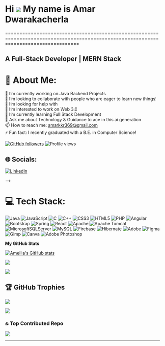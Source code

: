 # Hi ![](https://user-images.githubusercontent.com/18350557/176309783-0785949b-9127-417c-8b55-ab5a4333674e.gif) My name is Amar Dwarakacherla
======================================================================================================================================

## A Full-Stack Developer | MERN Stack

# 💫 About Me:
🔭 I’m currently working on Java Backend Projects<br>👯  I’m looking to collaborate with people who are eager to learn new things!<br>🤝 I’m looking for help with<br>🌱 I’m interested to work on Web 3.0<br>🌱 I’m currently learning Full Stack Development<br>💬 Ask me about Technology & Guidance to ace in this ai generation<br>📫 How to reach me: amarkkr369@gmail.com<br>⚡ Fun fact: I recently graduated with a B.E. in Computer Science!

[![GitHub followers](https://img.shields.io/github/followers/Ameilla?logo=github&style=for-the-badge&color=0891b2&labelColor=1c1917)](https://www.github.com/Ameilla)
![Profile views](https://komarev.com/ghpvc/?username=Ameilla&label=Profile%20views&color=0e75b6&style=flat)

<!-- [![](https://visitcount.itsvg.in/api?id=Ameilla&icon=2&color=3)](https://visitcount.itsvg.in) -->

## 🌐 Socials:
[![LinkedIn](https://img.shields.io/badge/LinkedIn-%230077B5.svg?logo=linkedin&logoColor=white)](https://www.linkedin.com/in/amar-dwarakacherla/) 

<!-- ### Languages:
<p align="left">
    <a href="https://reactjs.org/" target="_blank" rel="noreferrer">
        <img src="https://upload.wikimedia.org/wikipedia/commons/thumb/1/18/ISO_C%2B%2B_Logo.svg/800px-ISO_C%2B%2B_Logo.svg.png" alt="C++" width="35" height="40"/>
    </a>
    <a href="https://firebase.google.com/" target="_blank" rel="noreferrer">
        <img src="https://cdn4.iconfinder.com/data/icons/logos-and-brands/512/267_Python_logo-512.png" alt="Python" width="40" height="40"/>
    </a>
    <!-- Add other languages here --
</p>
### Frameworks and Tools:
<p align="left">
    <a href="https://reactjs.org/" target="_blank" rel="noreferrer">
        <img src="https://upload.wikimedia.org/wikipedia/commons/thumb/a/a7/React-icon.svg/2300px-React-icon.svg.png" alt="React" width="40" height="40"/>
    </a>
    <a href="https://firebase.google.com/" target="_blank" rel="noreferrer">
        <img src="https://www.tutorialsteacher.com/Content/images/home/mongodb.svg" alt="MongoDB" width="40" height="40"/>
    </a>
    <!-- Add other frameworks and tools here -->
</p> -->

# 💻 Tech Stack:
![Java](https://img.shields.io/badge/java-%23ED8B00.svg?style=flat&logo=openjdk&logoColor=white) ![JavaScript](https://img.shields.io/badge/javascript-%23323330.svg?style=flat&logo=javascript&logoColor=%23F7DF1E) ![C](https://img.shields.io/badge/c-%2300599C.svg?style=flat&logo=c&logoColor=white) ![C++](https://img.shields.io/badge/c++-%2300599C.svg?style=flat&logo=c%2B%2B&logoColor=white) ![CSS3](https://img.shields.io/badge/css3-%231572B6.svg?style=flat&logo=css3&logoColor=white) ![HTML5](https://img.shields.io/badge/html5-%23E34F26.svg?style=flat&logo=html5&logoColor=white) ![PHP](https://img.shields.io/badge/php-%23777BB4.svg?style=flat&logo=php&logoColor=white) ![Angular](https://img.shields.io/badge/angular-%23DD0031.svg?style=flat&logo=angular&logoColor=white) ![Bootstrap](https://img.shields.io/badge/bootstrap-%238511FA.svg?style=flat&logo=bootstrap&logoColor=white) ![Spring](https://img.shields.io/badge/spring-%236DB33F.svg?style=flat&logo=spring&logoColor=white) ![React](https://img.shields.io/badge/react-%2320232a.svg?style=flat&logo=react&logoColor=%2361DAFB) ![Apache](https://img.shields.io/badge/apache-%23D42029.svg?style=flat&logo=apache&logoColor=white) ![Apache Tomcat](https://img.shields.io/badge/apache%20tomcat-%23F8DC75.svg?style=flat&logo=apache-tomcat&logoColor=black) ![MicrosoftSQLServer](https://img.shields.io/badge/Microsoft%20SQL%20Server-CC2927?style=flat&logo=microsoft%20sql%20server&logoColor=white) ![MySQL](https://img.shields.io/badge/mysql-4479A1.svg?style=flat&logo=mysql&logoColor=white) ![Firebase](https://img.shields.io/badge/firebase-a08021?style=flat&logo=firebase&logoColor=ffcd34) ![Hibernate](https://img.shields.io/badge/Hibernate-59666C?style=flat&logo=Hibernate&logoColor=white) ![Adobe](https://img.shields.io/badge/adobe-%23FF0000.svg?style=flat&logo=adobe&logoColor=white) ![Figma](https://img.shields.io/badge/figma-%23F24E1E.svg?style=flat&logo=figma&logoColor=white) ![Gimp](https://img.shields.io/badge/Gimp-657D8B?style=flat&logo=gimp&logoColor=FFFFFF) ![Canva](https://img.shields.io/badge/Canva-%2300C4CC.svg?style=flat&logo=Canva&logoColor=white) ![Adobe Photoshop](https://img.shields.io/badge/adobe%20photoshop-%2331A8FF.svg?style=flat&logo=adobe%20photoshop&logoColor=white)



<b>My GitHub Stats</b>

<p align="left">
    <a href="http://www.github.com/Ameilla">
        <img src="https://github-readme-stats.vercel.app/api?username=Ameilla&show_icons=true&hide=&count_private=true&title_color=22c55e&text_color=ffffff&icon_color=0891b2&bg_color=1c1917&hide_border=true&show_icons=true" alt="Ameilla's GitHub stats" />
    </a>
</p>

<p align="left">
    <a href="http://www.github.com/Ameilla">
        <img src="https://github-readme-streak-stats.herokuapp.com/?user=Ameilla&stroke=ffffff&background=1c1917&ring=22c55e&fire=22c55e&currStreakNum=ffffff&currStreakLabel=22c55e&sideNums=ffffff&sideLabels=ffffff&dates=ffffff&hide_border=true" />
    </a>
</p>


<!-- <p align="left">
    <a href="https://github.com/Ameilla" align="left">
        <img src="https://github-readme-stats.vercel.app/api/top-langs/?username=Ameilla&langs_count=10&title_color=22c55e&text_color=ffffff&icon_color=0891b2&bg_color=1c1917&hide_border=true&locale=en&custom_title=Top%20%Languages" alt="Top Languages" />
    </a>
</p>  -->
![](https://github-readme-stats.vercel.app/api/top-langs/?username=Ameilla&theme=dark&hide_border=false&include_all_commits=true&count_private=true&layout=compact)

<!--<p align="left">
    <a href="http://www.github.com/Ameilla">
        <img src="https://github-readme-activity-graph.cyclic.app/graph?username=Ameilla&bg_color=1c1917&color=ffffff&line=0891b2&point=ffffff&area_color=1c1917&area=true&hide_border=true&custom_title=GitHub%20Commits%20Graph&hide_title=true&hide_axis=true&hide_progress=true&theme=react-dark&repository=Ameilla/LeetCode" alt="GitHub Commits Graph" />
    </a>
</p> -->


<!-- # 📊 GitHub Stats:
![](https://github-readme-stats.vercel.app/api?username=Ameilla&theme=dark&hide_border=false&include_all_commits=true&count_private=true)<br/>
![](https://github-readme-streak-stats.herokuapp.com/?user=Ameilla&theme=dark&hide_border=false)<br/>
![](https://github-readme-stats.vercel.app/api/top-langs/?username=Ameilla&theme=dark&hide_border=false&include_all_commits=true&count_private=true&layout=compact) -->

## 🏆 GitHub Trophies
![](https://github-profile-trophy.vercel.app/?username=Ameilla&theme=merko&no-frame=false&no-bg=false&margin-w=4)

![](https://quotes-github-readme.vercel.app/api?type=horizontal&theme=radical)

### 🔝 Top Contributed Repo
![](https://github-contributor-stats.vercel.app/api?username=Ameilla&limit=5&theme=radical&combine_all_yearly_contributions=true)

---



<!-- <b>Top Repositories</b>

<div width="100%" align="center">
    <a href="https://github.com/Ameilla/Dipayan">
        <img align="left" width="45%" src="https://github-readme-stats.vercel.app/api/pin/?username=Ameilla&repo=Dipayan&title_color=22c55e&text_color=ffffff&icon_color=0891b2&bg_color=1c1917&hide_border=true&locale=en" />
    </a>
    <a href="https://github.com/Ameilla/DSA">
        <img align="right" width="45%" src="https://github-readme-stats.vercel.app/api/pin/?username=Ameilla&repo=Sandesh&title_color=22c55e&text_color=ffffff&icon_color=0891b2&bg_color=1c1917&hide_border=true&locale=en" />
    </a>
</div> -->


